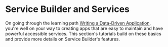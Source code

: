 # Service Builder and Services [](id=service-builder-lp-6-2-develop-tutorial)

On going through the learning path
[Writing a Data-Driven Application](/learning-paths/-/knowledge_base/writing-a-data-driven-application-lp-6-2-develop-learnpath),
you're well on your way to creating apps that are easy to maintain and have
powerful accessible services. This section's tutorials build on these basics and
provide more details on Service Builder's features. 
